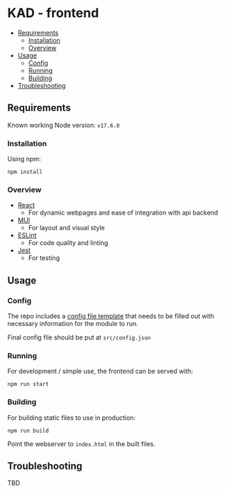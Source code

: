 # KAD - frontend

- [Requirements](#requirements)
    - [Installation](#installation)
    - [Overview](#overview)
- [Usage](#usage)
    - [Config](#config)
    - [Running](#running)
    - [Building](#building)
- [Troubleshooting](#troubleshooting)

## Requirements

Known working Node version: `v17.6.0`

### Installation

Using npm:
```
npm install
```

### Overview

- [React](https://github.com/facebook/react)
    - For dynamic webpages and ease of integration with api backend
- [MUI](https://github.com/mui/material-ui)
    - For layout and visual style
- [ESLint](https://github.com/eslint/eslint)
    - For code quality and linting
- [Jest](https://github.com/facebook/jest)
    - For testing

## Usage

### Config

The repo includes a [config file template](src/config.json.template) that needs to be filled out with necessary information for the module to run.

Final config file should be put at `src/config.json` 

### Running

For development / simple use, the frontend can be served with:
```
npm run start
```

### Building

For building static files to use in production:
```
npm run build
```

Point the webserver to `index.html` in the built files.

## Troubleshooting

TBD